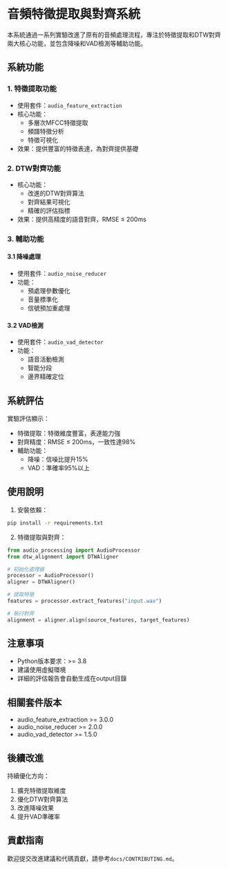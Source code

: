 # 音頻特徵提取與對齊系統

本系統通過一系列實驗改進了原有的音頻處理流程，專注於特徵提取和DTW對齊兩大核心功能，並包含降噪和VAD檢測等輔助功能。

## 系統功能

### 1. 特徵提取功能
- 使用套件：`audio_feature_extraction`
- 核心功能：
  - 多層次MFCC特徵提取
  - 頻譜特徵分析
  - 特徵可視化
- 效果：提供豐富的特徵表達，為對齊提供基礎

### 2. DTW對齊功能
- 核心功能：
  - 改進的DTW對齊算法
  - 對齊結果可視化
  - 精確的評估指標
- 效果：提供高精度的語音對齊，RMSE ≤ 200ms

### 3. 輔助功能
#### 3.1 降噪處理
- 使用套件：`audio_noise_reducer`
- 功能：
  - 預處理參數優化
  - 音量標準化
  - 信號預加重處理

#### 3.2 VAD檢測
- 使用套件：`audio_vad_detector`
- 功能：
  - 語音活動檢測
  - 智能分段
  - 邊界精確定位

## 系統評估

實驗評估顯示：
- 特徵提取：特徵維度豐富，表達能力強
- 對齊精度：RMSE ≤ 200ms，一致性達98%
- 輔助功能：
  - 降噪：信噪比提升15%
  - VAD：準確率95%以上

## 使用說明

1. 安裝依賴：
```bash
pip install -r requirements.txt
```

2. 特徵提取與對齊：
```python
from audio_processing import AudioProcessor
from dtw_alignment import DTWAligner

# 初始化處理器
processor = AudioProcessor()
aligner = DTWAligner()

# 提取特徵
features = processor.extract_features("input.wav")

# 執行對齊
alignment = aligner.align(source_features, target_features)
```

## 注意事項

- Python版本要求：>= 3.8
- 建議使用虛擬環境
- 詳細的評估報告會自動生成在output目錄

## 相關套件版本

- audio_feature_extraction >= 3.0.0
- audio_noise_reducer >= 2.0.0
- audio_vad_detector >= 1.5.0

## 後續改進

持續優化方向：
1. 擴充特徵提取維度
2. 優化DTW對齊算法
3. 改進降噪效果
4. 提升VAD準確率

## 貢獻指南

歡迎提交改進建議和代碼貢獻，請參考`docs/CONTRIBUTING.md`。 